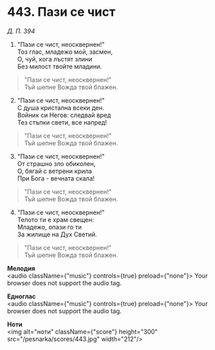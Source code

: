 # 443. Пази се чист

_Д. П. 394_

1. "Пази се чист, неосквернен!"  
Тоз глас, младежо мой, засмен,  
О, чуй, кога лъстят злини  
Без милост твойте младини.  

> "Пази се чист, неосквернен!"  
> Тъй шепне Вожда твой блажен.  

2. "Пази се чист, неосквернен!"  
С душа кристална всеки ден.  
Войник си Негов: следвай вред  
Тез стъпки свети, все напред!  

> "Пази се чист, неосквернен!"  
> Тъй шепне Вожда твой блажен.  

3. "Пази се чист, неосквернен!"  
От страшно зло обиколен,  
О, бягай с ветрени крила  
При Бога - вечната скала!  

> "Пази се чист, неосквернен!"  
> Тъй шепне Вожда твой блажен.  

4. "Пази се чист, неосквернен!"  
Телото ти е храм свещен:  
Младежо, опази го ти  
За жилище на Дух Светий.  

> "Пази се чист, неосквернен!"  
> Тъй шепне Вожда твой блажен.

**Мелодия**  
<audio className={"music"} controls={true} preload={"none"}>
    <source src="/pesnarka/mp3/443.mp3" type="audio/mpeg"/>
    Your browser does not support the audio tag.
</audio>

**Едноглас**  
<audio className={"music"} controls={true} preload={"none"}>
    <source src="/pesnarka/transp/443.mp3" type="audio/mpeg"/>
    Your browser does not support the audio tag.
</audio>

**Ноти**  
<img alt="ноти" className={"score"} height="300" src="/pesnarka/scores/443.jpg" width="212"/>
